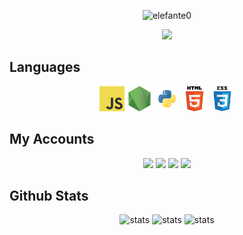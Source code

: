 <!--
<h1 align="center">Elefante</h1>
-->
<p align="center"> <img src="https://komarev.com/ghpvc/?username=elefante0&label=Profile%20views&color=0e75b6&style=flat" alt="elefante0" /> </p>  
<div align="center">
    <a href="https://discord.com/users/423374884245078016" title="Discord Account"><img src="https://lanyard-profile-readme.vercel.app/api/423374884245078016"></a>
</div>

## Languages
<div align="center">
<code><img height="40" src="https://raw.githubusercontent.com/github/explore/80688e429a7d4ef2fca1e82350fe8e3517d3494d/topics/javascript/javascript.png"></code>
<code><img height="40" src="https://raw.githubusercontent.com/github/explore/80688e429a7d4ef2fca1e82350fe8e3517d3494d/topics/nodejs/nodejs.png"></code>
<code><img height="40" src="https://raw.githubusercontent.com/github/explore/80688e429a7d4ef2fca1e82350fe8e3517d3494d/topics/python/python.png"></code>
<code><img height="40" src="https://raw.githubusercontent.com/github/explore/80688e429a7d4ef2fca1e82350fe8e3517d3494d/topics/html/html.png"></code>
<code><img height="40" src="https://raw.githubusercontent.com/github/explore/80688e429a7d4ef2fca1e82350fe8e3517d3494d/topics/css/css.png"></code>
</div>

## My Accounts
<p align="center">
<a href="https://discord.com/users/423374884245078016" target"blank_">
<img src="https://img.shields.io/badge/discord%20-111111.svg?&style=for-the-badge&logo=discord&logoColor=white"></a>
<a href="https://github.com/elefxnte" target"blank_"><img src="https://img.shields.io/badge/GitHub%20-111111.svg?&style=for-the-badge&logo=github&logoColor=white"></a>
<a href="https://instagram.com/elefanteig" target"blank_"><img src="https://img.shields.io/badge/instagram%20-111111.svg?&style=for-the-badge&logo=instagram&logoColor=white"></a>
<a href="mailto:me@elefante.wtf" target"blank_">
<img src="https://img.shields.io/badge/me@elefante.wtf%20-111111.svg?&style=for-the-badge&logo=gmail&logoColor=white"></a>  
    
## Github Stats
<p align="center">
<img src="https://github-readme-stats.vercel.app/api?username=elefxnte&show_icons=true&theme=dark" width="%100" height="150px" alt="stats" />
<img src="https://github-readme-stats.vercel.app/api/top-langs/?username=elefxnte&layout=compact&theme=dark" width="%100" height="150px" alt="stats" />

<img src="https://github-profile-trophy.vercel.app/?username=elefxnte&theme=nord" width="%100" height="150px" alt="stats" />

